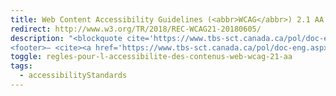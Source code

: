 ```yaml
---
title: Web Content Accessibility Guidelines (<abbr>WCAG</abbr>) 2.1 AA
redirect: http://www.w3.org/TR/2018/REC-WCAG21-20180605/
description: "<blockquote cite='https://www.tbs-sct.canada.ca/pol/doc-eng.aspx?id=32620'>In alignment with the Harmonised European Standard, EN 301 549 (2018), departments, agencies and organizations are strongly encouraged to follow the latest version of the Web Content Accessibility Guidelines (<abbr>WCAG</abbr>) 2.1 AA (2018).</blockquote>
<footer>— <cite><a href='https://www.tbs-sct.canada.ca/pol/doc-eng.aspx?id=32620'>Guideline on Making Information Technology Usable by All</a></cite></footer>"
toggle: regles-pour-l-accessibilite-des-contenus-web-wcag-21-aa
tags:
  - accessibilityStandards
---
```

